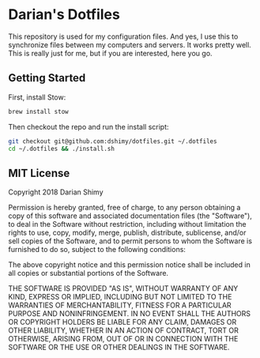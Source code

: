 # Darian's Dotfiles

This repository is used for my configuration files. And yes, I use this to synchronize files between my computers and servers.  It works pretty well.  This is really just for me, but if you are interested, here you go.

## Getting Started

First, install Stow:

```sh
brew install stow
```

Then checkout the repo and run the install script:

```sh
git checkout git@github.com:dshimy/dotfiles.git ~/.dotfiles
cd ~/.dotfiles && ./install.sh
```

## MIT License 

Copyright 2018 Darian Shimy

Permission is hereby granted, free of charge, to any person obtaining a copy of this software and associated documentation files (the "Software"), to deal in the Software without restriction, including without limitation the rights to use, copy, modify, merge, publish, distribute, sublicense, and/or sell copies of the Software, and to permit persons to whom the Software is furnished to do so, subject to the following conditions:

The above copyright notice and this permission notice shall be included in all copies or substantial portions of the Software.

THE SOFTWARE IS PROVIDED "AS IS", WITHOUT WARRANTY OF ANY KIND, EXPRESS OR IMPLIED, INCLUDING BUT NOT LIMITED TO THE WARRANTIES OF MERCHANTABILITY, FITNESS FOR A PARTICULAR PURPOSE AND NONINFRINGEMENT. IN NO EVENT SHALL THE AUTHORS OR COPYRIGHT HOLDERS BE LIABLE FOR ANY CLAIM, DAMAGES OR OTHER LIABILITY, WHETHER IN AN ACTION OF CONTRACT, TORT OR OTHERWISE, ARISING FROM, OUT OF OR IN CONNECTION WITH THE SOFTWARE OR THE USE OR OTHER DEALINGS IN THE SOFTWARE.
